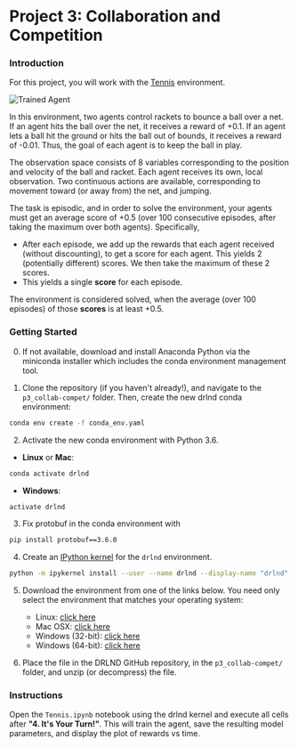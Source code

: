 [//]: # (Image References)

[image1]: https://user-images.githubusercontent.com/10624937/42135623-e770e354-7d12-11e8-998d-29fc74429ca2.gif "Trained Agent"
[image2]: https://user-images.githubusercontent.com/10624937/42135622-e55fb586-7d12-11e8-8a54-3c31da15a90a.gif "Soccer"


# Project 3: Collaboration and Competition

### Introduction

For this project, you will work with the [Tennis](https://github.com/Unity-Technologies/ml-agents/blob/master/docs/Learning-Environment-Examples.md#tennis) environment.

![Trained Agent][image1]

In this environment, two agents control rackets to bounce a ball over a net. If an agent hits the ball over the net, it receives a reward of +0.1.  If an agent lets a ball hit the ground or hits the ball out of bounds, it receives a reward of -0.01.  Thus, the goal of each agent is to keep the ball in play.

The observation space consists of 8 variables corresponding to the position and velocity of the ball and racket. Each agent receives its own, local observation.  Two continuous actions are available, corresponding to movement toward (or away from) the net, and jumping.

The task is episodic, and in order to solve the environment, your agents must get an average score of +0.5 (over 100 consecutive episodes, after taking the maximum over both agents). Specifically,

- After each episode, we add up the rewards that each agent received (without discounting), to get a score for each agent. This yields 2 (potentially different) scores. We then take the maximum of these 2 scores.
- This yields a single **score** for each episode.

The environment is considered solved, when the average (over 100 episodes) of those **scores** is at least +0.5.

### Getting Started

0. If not available, download and install Anaconda Python via the miniconda installer which includes the conda environment management tool.

1. Clone the repository (if you haven't already!), and navigate to the `p3_collab-compet/` folder.  Then, create the new drlnd conda environment:
```bash
conda env create -f conda_env.yaml
```


2. Activate the new conda environment with Python 3.6.
- __Linux__ or __Mac__:
```bash
conda activate drlnd
```
- __Windows__:
```bash
activate drlnd
```


3. Fix protobuf in the conda environment with
```bash
pip install protobuf==3.6.0
```


4. Create an [IPython kernel](http://ipython.readthedocs.io/en/stable/install/kernel_install.html) for the `drlnd` environment.
```bash
python -m ipykernel install --user --name drlnd --display-name "drlnd"
```


5. Download the environment from one of the links below.  You need only select the environment that matches your operating system:
    - Linux: [click here](https://s3-us-west-1.amazonaws.com/udacity-drlnd/P3/Tennis/Tennis_Linux.zip)
    - Mac OSX: [click here](https://s3-us-west-1.amazonaws.com/udacity-drlnd/P3/Tennis/Tennis.app.zip)
    - Windows (32-bit): [click here](https://s3-us-west-1.amazonaws.com/udacity-drlnd/P3/Tennis/Tennis_Windows_x86.zip)
    - Windows (64-bit): [click here](https://s3-us-west-1.amazonaws.com/udacity-drlnd/P3/Tennis/Tennis_Windows_x86_64.zip)


6. Place the file in the DRLND GitHub repository, in the `p3_collab-compet/` folder, and unzip (or decompress) the file.

### Instructions

Open the `Tennis.ipynb` notebook using the drlnd kernel and execute all cells after **"4. It's Your Turn!"**. This will train the agent, save the resulting model parameters, and display the plot of rewards vs time.